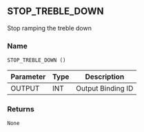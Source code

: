 ## STOP\_TREBLE\_DOWN

Stop ramping the treble down


### Name

`STOP_TREBLE_DOWN ()`


| Parameter | Type | Description       |
| --------- | ---- | ----------------- |
| OUTPUT    | INT  | Output Binding ID |


### Returns

`None`